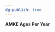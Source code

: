 ```yaml
---
dg-publish: true
---
```


<span><span><p dir="auto"><strong>AMKE Ages Per Year</strong></p></span></span><canvas height="0" width="0" style="display: block; box-sizing: border-box; height: 0px; width: 0px;"></canvas>
